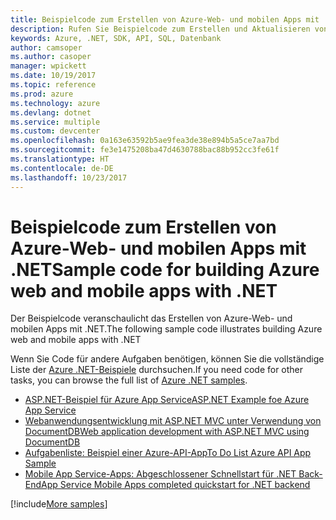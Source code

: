```yaml
---
title: Beispielcode zum Erstellen von Azure-Web- und mobilen Apps mit .NET
description: Rufen Sie Beispielcode zum Erstellen und Aktualisieren von Azure-Web-Apps mit .NET ab
keywords: Azure, .NET, SDK, API, SQL, Datenbank
author: camsoper
ms.author: casoper
manager: wpickett
ms.date: 10/19/2017
ms.topic: reference
ms.prod: azure
ms.technology: azure
ms.devlang: dotnet
ms.service: multiple
ms.custom: devcenter
ms.openlocfilehash: 0a163e63592b5ae9fea3de38e894b5a5ce7aa7bd
ms.sourcegitcommit: fe3e1475208ba47d4630788bac88b952cc3fe61f
ms.translationtype: HT
ms.contentlocale: de-DE
ms.lasthandoff: 10/23/2017
---
```

# <a name="sample-code-for-building-azure-web-and-mobile-apps-with-net"></a><span data-ttu-id="ea045-104">Beispielcode zum Erstellen von Azure-Web- und mobilen Apps mit .NET</span><span class="sxs-lookup"><span data-stu-id="ea045-104">Sample code for building Azure web and mobile apps with .NET</span></span>

<span data-ttu-id="ea045-105">Der Beispielcode veranschaulicht das Erstellen von Azure-Web- und mobilen Apps mit .NET.</span><span class="sxs-lookup"><span data-stu-id="ea045-105">The following sample code illustrates building Azure web and mobile apps with .NET</span></span>

<span data-ttu-id="ea045-106">Wenn Sie Code für andere Aufgaben benötigen, können Sie die vollständige Liste der [Azure .NET-Beispiele](https://azure.microsoft.com/resources/samples/?platform=dotnet&view=azure-dotnet) durchsuchen.</span><span class="sxs-lookup"><span data-stu-id="ea045-106">If you need code for other tasks, you can browse the full list of [Azure .NET samples](https://azure.microsoft.com/resources/samples/?platform=dotnet&view=azure-dotnet).</span></span>

- [<span data-ttu-id="ea045-107">ASP.NET-Beispiel für Azure App Service</span><span class="sxs-lookup"><span data-stu-id="ea045-107">ASP.NET Example foe Azure App Service</span></span>](https://azure.microsoft.com/en-us/resources/samples/app-service-web-dotnet-get-started/)
- [<span data-ttu-id="ea045-108">Webanwendungsentwicklung mit ASP.NET MVC unter Verwendung von DocumentDB</span><span class="sxs-lookup"><span data-stu-id="ea045-108">Web application development with ASP.NET MVC using DocumentDB</span></span>](https://azure.microsoft.com/en-us/resources/samples/documentdb-dotnet-todo-app/
)
- [<span data-ttu-id="ea045-109">Aufgabenliste: Beispiel einer Azure-API-App</span><span class="sxs-lookup"><span data-stu-id="ea045-109">To Do List Azure API App Sample</span></span>](https://azure.microsoft.com/en-us/resources/samples/app-service-api-dotnet-todo-list/?cdn=disable)
- [<span data-ttu-id="ea045-110">Mobile App Service-Apps: Abgeschlossener Schnellstart für .NET Back-End</span><span class="sxs-lookup"><span data-stu-id="ea045-110">App Service Mobile Apps completed quickstart for .NET backend</span></span>](https://azure.microsoft.com/en-us/resources/samples/app-service-mobile-dotnet-backend-quickstart/)


[!include[More samples](includes/more-samples.md)]
